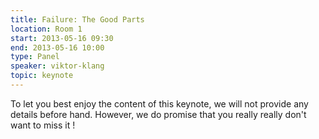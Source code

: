 ```yaml
---
title: Failure: The Good Parts
location: Room 1
start: 2013-05-16 09:30
end: 2013-05-16 10:00
type: Panel
speaker: viktor-klang
topic: keynote
---
```


To let you best enjoy the content of this keynote, we will not provide any details before hand. However, we do promise that you really really don't want to miss it !


	